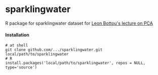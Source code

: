 # sparklingwater
R package for sparklingwater dataset for [Leon Bottou's lecture on PCA](http://www.cs.princeton.edu/courses/archive/spring10/cos424/slides/10-pca.pdf)

#### Installation

    # at shell
    git clone github.com/.../sparklingwater.git local/path/to/sparklingwater
    # R
    install.packages('local/path/to/sparklingwater', repos = NULL, type='source')
